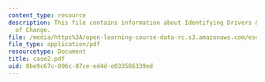 ```yaml
---
content_type: resource
description: This file contains information about Identifying Drivers & Mechanisms
  of Change.
file: /media/https%3A/open-learning-course-data-rc.s3.amazonaws.com/esd-123j-systems-perspectives-on-industrial-ecology-spring-2006/8be9c67c096c07ceed4de033566339ed_case2.pdf
file_type: application/pdf
resourcetype: Document
title: case2.pdf
uid: 8be9c67c-096c-07ce-ed4d-e033566339ed
---
```

